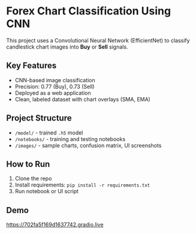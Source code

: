 # Forex Chart Classification Using CNN

This project uses a Convolutional Neural Network (EfficientNet) to classify candlestick chart images into **Buy** or **Sell** signals.

##  Key Features
- CNN-based image classification
- Precision: 0.77 (Buy), 0.73 (Sell)
- Deployed as a web application
- Clean, labeled dataset with chart overlays (SMA, EMA)

##  Project Structure
- `/model/` - trained `.h5` model
- `/notebooks/` - training and testing notebooks
- `/images/` - sample charts, confusion matrix, UI screenshots

##  How to Run
1. Clone the repo
2. Install requirements: `pip install -r requirements.txt`
3. Run notebook or UI script

##  Demo
https://702fa5f169d1637742.gradio.live
